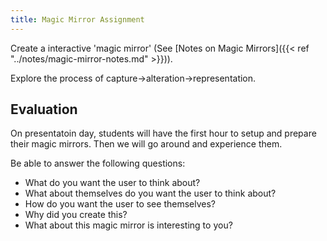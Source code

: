 ```yaml
---
title: Magic Mirror Assignment
---
```


Create a interactive 'magic mirror' (See [Notes on Magic Mirrors]({{< ref "../notes/magic-mirror-notes.md" >}})).

Explore the process of capture->alteration->representation.

## Evaluation
On presentatoin day, students will have the first hour to setup and prepare their magic mirrors. Then we will go around and experience them.

Be able to answer the following questions:
- What do you want the user to think about?
- What about themselves do you want the user to think about?
- How do you want the user to see themselves?
- Why did you create this?
- What about this magic mirror is interesting to you?